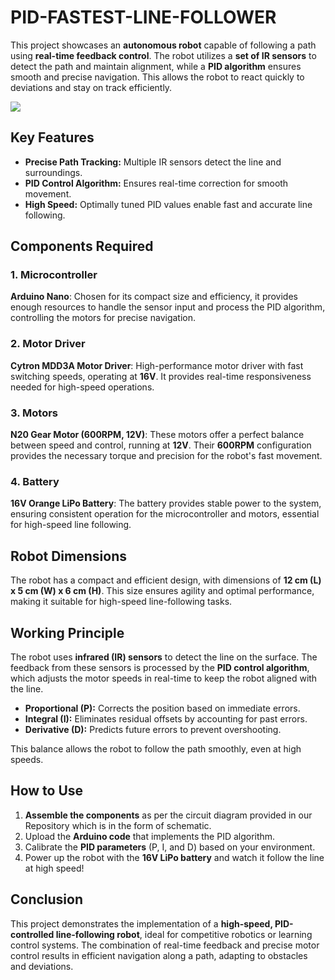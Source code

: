 <h1>PID-FASTEST-LINE-FOLLOWER</h1>

<p>
This project showcases an <strong>autonomous robot</strong> capable of following a path using <strong>real-time feedback control</strong>. The robot utilizes a <strong>set of IR sensors</strong> to detect the path and maintain alignment, while a <strong>PID algorithm</strong> ensures smooth and precise navigation. This allows the robot to react quickly to deviations and stay on track efficiently.
</p>


<img src="https://github.com/user-attachments/assets/7671b889-13c1-4521-abed-c3fab65bc24b"/>



<h2>Key Features</h2>
<ul>
  <li><strong>Precise Path Tracking:</strong> Multiple IR sensors detect the line and surroundings.</li>
  <li><strong>PID Control Algorithm:</strong> Ensures real-time correction for smooth movement.</li>
  <li><strong>High Speed:</strong> Optimally tuned PID values enable fast and accurate line following.</li>
</ul>

<h2>Components Required</h2>

<h3>1. Microcontroller</h3>
<p><strong>Arduino Nano</strong>: Chosen for its compact size and efficiency, it provides enough resources to handle the sensor input and process the PID algorithm, controlling the motors for precise navigation.</p>

<h3>2. Motor Driver</h3>
<p><strong>Cytron MDD3A Motor Driver</strong>: High-performance motor driver with fast switching speeds, operating at <strong>16V</strong>. It provides real-time responsiveness needed for high-speed operations.</p>

<h3>3. Motors</h3>
<p><strong>N20 Gear Motor (600RPM, 12V)</strong>: These motors offer a perfect balance between speed and control, running at <strong>12V</strong>. Their <strong>600RPM</strong> configuration provides the necessary torque and precision for the robot's fast movement.</p>

<h3>4. Battery</h3>
<p><strong>16V Orange LiPo Battery</strong>: The battery provides stable power to the system, ensuring consistent operation for the microcontroller and motors, essential for high-speed line following.</p>

<h2>Robot Dimensions</h2>
<p>
The robot has a compact and efficient design, with dimensions of <strong>12 cm (L) x 5 cm (W) x 6 cm (H)</strong>. This size ensures agility and optimal performance, making it suitable for high-speed line-following tasks.
</p>


<h2>Working Principle</h2>
<p>
The robot uses <strong>infrared (IR) sensors</strong> to detect the line on the surface. The feedback from these sensors is processed by the <strong>PID control algorithm</strong>, which adjusts the motor speeds in real-time to keep the robot aligned with the line.
</p>
<ul>
  <li><strong>Proportional (P):</strong> Corrects the position based on immediate errors.</li>
  <li><strong>Integral (I):</strong> Eliminates residual offsets by accounting for past errors.</li>
  <li><strong>Derivative (D):</strong> Predicts future errors to prevent overshooting.</li>
</ul>

<p>This balance allows the robot to follow the path smoothly, even at high speeds.</p>

<h2>How to Use</h2>
<ol>
  <li><strong>Assemble the components</strong> as per the circuit diagram provided in our Repository which is in the form of schematic.</li>
  <li>Upload the <strong>Arduino code</strong> that implements the PID algorithm.</li>
  <li>Calibrate the <strong>PID parameters</strong> (P, I, and D) based on your environment.</li>
  <li>Power up the robot with the <strong>16V LiPo battery</strong> and watch it follow the line at high speed!</li>
</ol>

<h2>Conclusion</h2>
<p>
This project demonstrates the implementation of a <strong>high-speed, PID-controlled line-following robot</strong>, ideal for competitive robotics or learning control systems. The combination of real-time feedback and precise motor control results in efficient navigation along a path, adapting to obstacles and deviations.
</p>
